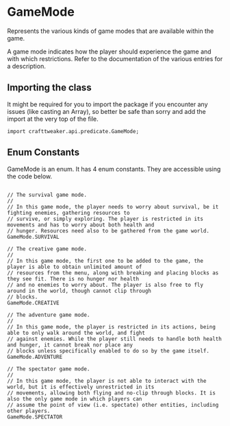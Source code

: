 # GameMode

Represents the various kinds of game modes that are available within the game.

 A game mode indicates how the player should experience the game and with which restrictions. Refer to the
 documentation of the various entries for a description.

## Importing the class

It might be required for you to import the package if you encounter any issues (like casting an Array), so better be safe than sorry and add the import at the very top of the file.
```zenscript
import crafttweaker.api.predicate.GameMode;
```


## Enum Constants

GameMode is an enum. It has 4 enum constants. They are accessible using the code below.

```zenscript

// The survival game mode.
// 
// In this game mode, the player needs to worry about survival, be it fighting enemies, gathering resources to
// survive, or simply exploring. The player is restricted in its movements and has to worry about both health and
// hunger. Resources need also to be gathered from the game world.
GameMode.SURVIVAL

// The creative game mode.
// 
// In this game mode, the first one to be added to the game, the player is able to obtain unlimited amount of
// resources from the menu, along with breaking and placing blocks as they see fit. There is no hunger nor health
// and no enemies to worry about. The player is also free to fly around in the world, though cannot clip through
// blocks.
GameMode.CREATIVE

// The adventure game mode.
// 
// In this game mode, the player is restricted in its actions, being able to only walk around the world, and fight
// against enemies. While the player still needs to handle both health and hunger, it cannot break nor place any
// blocks unless specifically enabled to do so by the game itself.
GameMode.ADVENTURE

// The spectator game mode.
// 
// In this game mode, the player is not able to interact with the world, but it is effectively unrestricted in its
// movements, allowing both flying and no-clip through blocks. It is also the only game mode in which players can
// assume the point of view (i.e. spectate) other entities, including other players.
GameMode.SPECTATOR
```
